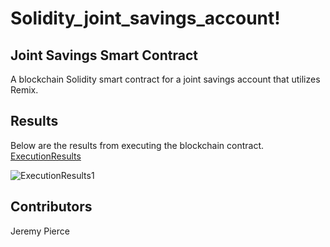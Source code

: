 # Solidity_joint_savings_account!

## Joint Savings Smart Contract
A blockchain Solidity smart contract for a joint savings account that utilizes Remix.

## Results
Below are the results from executing the blockchain contract.
[ExecutionResults](https://user-images.githubusercontent.com/98198920/188526855-409f2aef-d31a-49c1-8d00-a3ff95354b2c.png)

![ExecutionResults1](https://user-images.githubusercontent.com/98198920/188526897-fd55252c-091e-4f51-8c2c-ed64ddbeb2dd.png)


## Contributors
Jeremy Pierce
